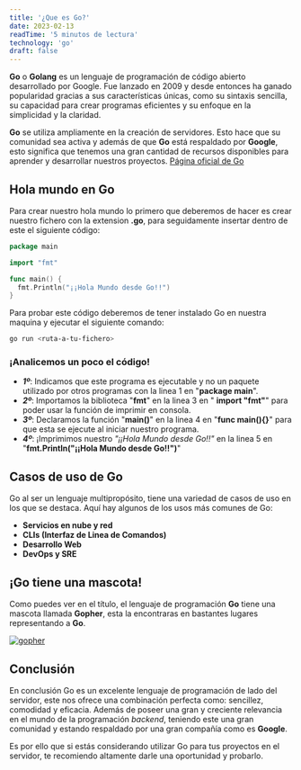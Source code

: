 ```yaml
---
title: '¿Que es Go?'
date: 2023-02-13
readTime: '5 minutos de lectura'
technology: 'go'
draft: false
---
```


**Go** o **Golang** es un lenguaje de programación de código abierto desarrollado por Google. Fue lanzado en 2009 y desde entonces ha ganado popularidad gracias a sus características únicas, como su sintaxis sencilla, su capacidad para crear programas eficientes y su enfoque en la simplicidad y la claridad. 

**Go** se utiliza ampliamente en la creación de servidores. Esto hace que su comunidad sea activa y además de que **Go** está respaldado por **Google**, esto significa que tenemos una gran cantidad de recursos disponibles para aprender y desarrollar nuestros proyectos. [Página oficial de Go](https://go.dev/)

## **Hola mundo en Go**

Para crear nuestro hola mundo lo primero que deberemos de hacer es crear nuestro fichero con la extension **.go**, para seguidamente
insertar dentro de este el siguiente código: 

```go
package main

import "fmt"

func main() {
  fmt.Println("¡¡Hola Mundo desde Go!!")
}
```

Para probar este código deberemos de tener instalado Go en nuestra maquina y ejecutar el siguiente comando: 

```powershell
go run <ruta-a-tu-fichero>
```

### **¡Analicemos un poco el código!**

* ***1º***: Indicamos que este programa es ejecutable y no un paquete utilizado por otros programas con la linea 1 en "**package main**".
* ***2º***: Importamos la biblioteca "**fmt**" en la linea 3 en " **import "fmt"**" para poder usar la función de imprimir en consola.
* ***3º***: Declaramos la función "**main()**" en la linea 4 en "**func main(){}**" para que esta se ejecute al iniciar nuestro programa.
* ***4º***: ¡Imprimimos nuestro *"¡¡Hola Mundo desde Go!!"* en la linea 5 en "**fmt.Println("¡¡Hola Mundo desde Go!!")**" 

## **Casos de uso de Go**

Go al ser un lenguaje multipropósito, tiene una variedad de casos de uso en los que se destaca. Aquí hay algunos de los usos más comunes de Go:

* **Servicios en nube y red**
* **CLIs (Interfaz de Linea de Comandos)**
* **Desarrollo Web**
* **DevOps y SRE**

## **¡Go tiene una mascota!**

Como puedes ver en el título, el lenguaje de programación **Go** tiene una mascota llamada **Gopher**, esta la encontraras en bastantes lugares representando a  **Go**.

[![gopher](/icons/gopher.png)](/icons/gopher.png)

## **Conclusión**

En conclusión Go es un excelente lenguaje de programación de lado del servidor, este nos ofrece una combinación perfecta como: sencillez, comodidad y eficacia. Además de poseer una gran y creciente relevancia en el mundo de la programación *backend*, teniendo este una gran comunidad y estando respaldado por una gran compañía como es **Google**.

Es por ello que si estás considerando utilizar Go para tus proyectos en el servidor, te recomiendo altamente darle una oportunidad y probarlo.

